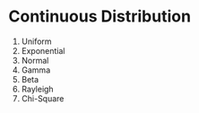#  Continuous Distribution

1. Uniform
1. Exponential
1. Normal
1. Gamma
1. Beta
1. Rayleigh
1. Chi-Square